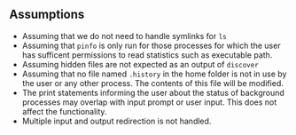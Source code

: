 ## Assumptions

+ Assuming that we do not need to handle symlinks for `ls`
+ Assuming that `pinfo` is only run for those processes for which the user has sufficent permissions to read statistics such as executable path.
+ Assuming hidden files are not expected as an output of `discover`
+ Assuming that no file named `.history` in the home folder is not in use by the user or any other process. The contents of this file will be modified.
+ The print statements informing the user about the status of background processes may overlap with input prompt or user input. This does not affect the functionality.
+ Multiple input and output redirection is not handled.